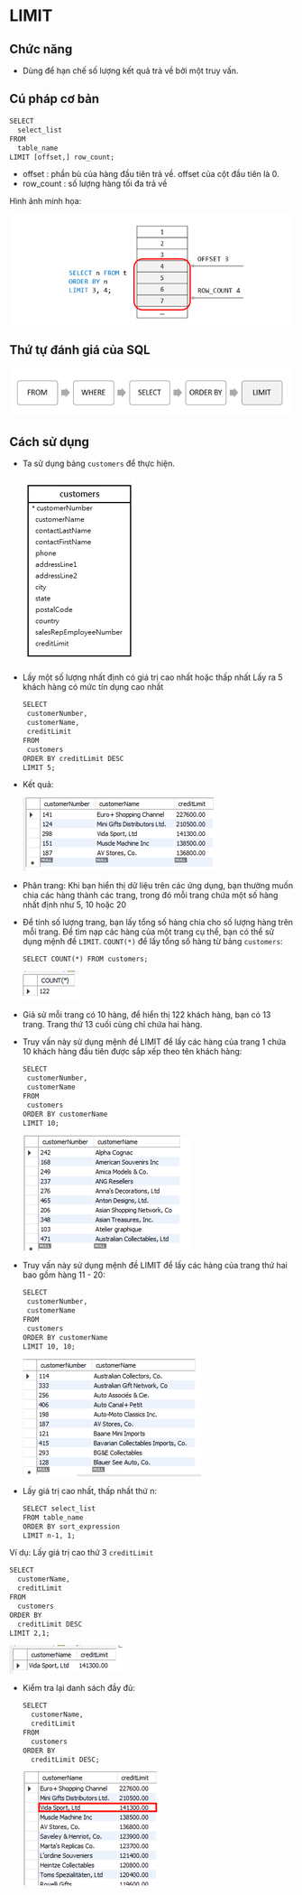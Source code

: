 # LIMIT 

## Chức năng

 - Dùng để hạn chế số lượng kết quả trả về bởi một truy vấn.

## Cú pháp cơ bản

  ```
  SELECT 
    select_list
  FROM
    table_name
  LIMIT [offset,] row_count;
  ```

 - offset : phần bù của hàng đầu tiên trả về. offset của cột đầu tiên là 0.
 - row_count : số lượng hàng tối đa trả về 

 Hình ảnh minh họa:

   ![alt text](../Images/My_SQL(31).png)

## Thứ tự đánh giá của SQL
   
   ![alt text](../Images/My_SQL(32).png)

## Cách sử dụng

 - Ta sử dụng bảng `customers` để thực hiện.

    ![alt text](../Images/My_SQL(33).png) 

 - Lấy một số lượng nhất định có giá trị cao nhất hoặc thấp nhất Lấy ra 5 khách hàng có mức tín dụng cao nhất

    ```
    SELECT 
     customerNumber, 
     customerName, 
     creditLimit
    FROM
     customers
    ORDER BY creditLimit DESC 
    LIMIT 5;   
    ```

 - Kết quả:

   ![alt text](../Images/My_SQL(34).png) 

 - Phân trang: Khi bạn hiển thị dữ liệu trên các ứng dụng, bạn thường muốn chia các hàng thành các trang, trong đó mỗi trang chứa một số hàng nhất định như 5, 10 hoặc 20
  
  + Để tính số lượng trang, bạn lấy tổng số hàng chia cho số lượng hàng trên mỗi trang. Để tìm nạp các hàng của một trang cụ thể, bạn có thể sử dụng mệnh đề `LIMIT`. `COUNT(*)` để lấy tổng số hàng từ bảng `customers`:

    ```
    SELECT COUNT(*) FROM customers; 

    ```
    ![alt text](../Images/My_SQL(35).png)

 - Giả sử mỗi trang có 10 hàng, để hiển thị 122 khách hàng, bạn có 13 trang. Trang thứ 13 cuối cùng chỉ chứa hai hàng.

 - Truy vấn này sử dụng mệnh đề LIMIT để lấy các hàng của trang 1 chứa 10 khách hàng đầu tiên được sắp xếp theo tên khách hàng: 
    ```
    SELECT 
     customerNumber, 
     customerName
    FROM
     customers
    ORDER BY customerName    
    LIMIT 10;
    ```

    ![alt text](../Images/My_SQL(36).png)

 - Truy vấn này sử dụng mệnh đề LIMIT để lấy các hàng của trang thứ hai bao gồm hàng 11 - 20:

   ```
   SELECT 
    customerNumber, 
    customerName
   FROM
    customers
   ORDER BY customerName    
   LIMIT 10, 10;
   ```

   ![alt text](../Images/My_SQL(37).png)

 - Lấy giá trị cao nhất, thấp nhất thứ n:

   ```
   SELECT select_list
   FROM table_name
   ORDER BY sort_expression
   LIMIT n-1, 1;
   ```
 Ví dụ: Lấy giá trị cao thứ 3 `creditLimit`

  ```
  SELECT 
    customerName, 
    creditLimit
  FROM
    customers
  ORDER BY 
    creditLimit DESC    
  LIMIT 2,1;
  ```

   ![alt text](../Images/My_SQL(38).png)

- Kiểm tra lại danh sách đầy đủ:

  ```
  SELECT 
    customerName, 
    creditLimit
  FROM
    customers
  ORDER BY 
    creditLimit DESC;
  ```

   ![alt text](../Images/My_SQL(39).png) 
      










   


    

